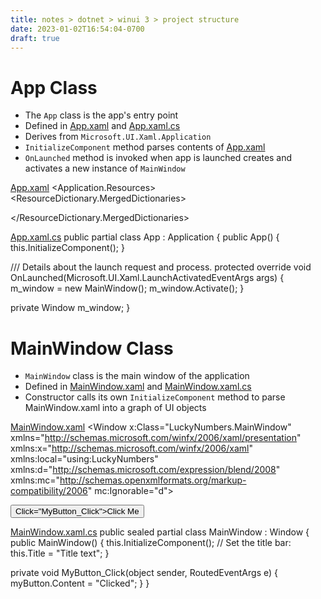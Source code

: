 ```yaml
---
title: notes > dotnet > winui 3 > project structure
date: 2023-01-02T16:54:04-0700
draft: true
---
```

# App Class
- The `App` class is the app's entry point
- Defined in <u>App.xaml</u> and <u>App.xaml.cs</u>
- Derives from `Microsoft.UI.Xaml.Application`
- `InitializeComponent` method parses contents of <u>App.xaml</u>
- `OnLaunched` method is invoked when app is launched creates and activates a new instance of `MainWindow`

<u>App.xaml</u>
<Application
x:Class="LuckyNumbers.App"
xmlns="http://schemas.microsoft.com/winfx/2006/xaml/presentation"
xmlns:x="http://schemas.microsoft.com/winfx/2006/xaml"
xmlns:local="using:LuckyNumbers">
<Application.Resources>
<ResourceDictionary>
<ResourceDictionary.MergedDictionaries>
<XamlControlsResources xmlns="using:Microsoft.UI.Xaml.Controls" />
<!-- Other merged dictionaries here -->
</ResourceDictionary.MergedDictionaries>
<!-- Other app resources here -->
</ResourceDictionary>
</Application.Resources>
</Application>

<u>App.xaml.cs</u>
public partial class App : Application
{
public App()
{
this.InitializeComponent();
}

/// <param name="args">Details about the launch request and process.</param>
protected override void OnLaunched(Microsoft.UI.Xaml.LaunchActivatedEventArgs args)
{
m_window = new MainWindow();
m_window.Activate();
}

private Window m_window;
}

# MainWindow Class
- `MainWindow` class is the main window of the application
- Defined in <u>MainWindow.xaml</u> and <u>MainWindow.xaml.cs</u>
- Constructor calls its own `InitializeComponent` method to parse MainWindow.xaml into a graph of UI objects

<u>MainWindow.xaml</u>
<Window
x:Class="LuckyNumbers.MainWindow" <!-- The fully-qualified class name. -->
xmlns="http://schemas.microsoft.com/winfx/2006/xaml/presentation"
xmlns:x="http://schemas.microsoft.com/winfx/2006/xaml"
xmlns:local="using:LuckyNumbers"
xmlns:d="http://schemas.microsoft.com/expression/blend/2008"
xmlns:mc="http://schemas.openxmlformats.org/markup-compatibility/2006"
mc:Ignorable="d">

<StackPanel Orientation="Horizontal" HorizontalAlignment="Center" VerticalAlignment="Center">
<Button x:Name="myButton" <!-- This element needs a name in order to be referenced in the code-behind file -->
Click="MyButton_Click">Click Me</Button>
</StackPanel>
</Window>

<u>MainWindow.xaml.cs</u>
public sealed partial class MainWindow : Window
{
public MainWindow()
{
this.InitializeComponent();
// Set the title bar:
this.Title = "Title text";
}

private void MyButton_Click(object sender, RoutedEventArgs e)
{
myButton.Content = "Clicked";
}
}

